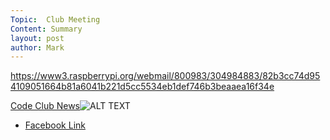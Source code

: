 ```yaml
---
Topic:  Club Meeting
Content: Summary
layout: post
author: Mark
---
```

https://www3.raspberrypi.org/webmail/800983/304984883/82b3cc74d954109051664b81a6041b221d5cc5534eb1def746b3beaaea16f34e

[Code Club News](https://l.facebook.com/l.php?u=https%3A%2F%2Fwww3.raspberrypi.org%2Fwebmail%2F800983%2F304984883%2F82b3cc74d954109051664b81a6041b221d5cc5534eb1def746b3beaaea16f34e&h=AT0lnqDWYWtfSEDWcHlOvbuWSqwHVdvVo2Z43XejWDkpQi3z7Q0HGAFlsDAhVKa26yMT6KXKH17YGHtNvbCa3k7vn2maJoQmwCena-SCENf_3Ntm-AiKBhTIgPCQuAAj&s=1)![ALT TEXT](https://external.fbhx6-1.fna.fbcdn.net/emg1/v/t13/858750436345909077?url=https%3A%2F%2Fmcusercontent.com%2F54fbc2c9ac9d9dd634725107a%2Fimages%2F3547b9cd-ce69-2a5b-0c70-ddc9db5723f5.png&fb_obo=1&utld=mcusercontent.com&stp=c0.5000x0.5000f_dst-emg0_p480x480_q75&ccb=13-1&oh=06_AbFKU9pt0OC4KETEdKtcbvAHwtlIAlbJq_hR-0ZV6-zFrg&oe=6528239C&_nc_sid=e609ca)

* [Facebook Link](https://www.facebook.com/1481985248595237/posts/4803989063061489/)


